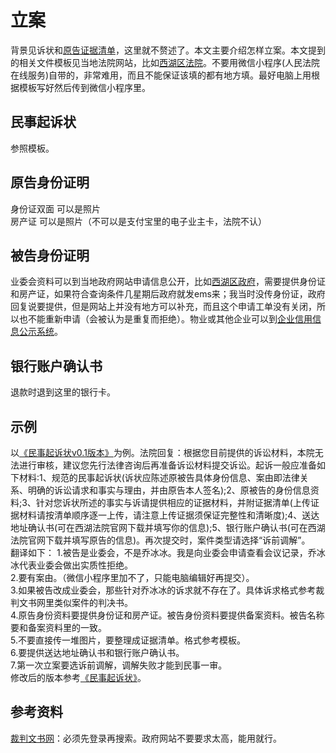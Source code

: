 # 立案
背景见诉状和[原告证据清单](https://github.com/nozominull/zidieyuanzhiqingquan/blob/main/%E5%BA%AD%E5%AE%A1%E8%B5%84%E6%96%99/%E5%8E%9F%E5%91%8A%E8%AF%81%E6%8D%AE%E6%B8%85%E5%8D%95.pdf)，这里就不赘述了。本文主要介绍怎样立案。本文提到的相关文件模板见当地法院网站，比如[西湖区法院](http://court.hzxh.gov.cn/col/col1212999/index.html)。不要用微信小程序(人民法院在线服务)自带的，非常难用，而且不能保证该填的都有地方填。最好电脑上用根据模板写好然后传到微信小程序里。

## 民事起诉状
参照模板。

## 原告身份证明
身份证双面 可以是照片  
房产证 可以是照片（不可以是支付宝里的电子业主卡，法院不认）  

## 被告身份证明
业委会资料可以到当地政府网站申请信息公开，比如[西湖区政府](http://www.hzxh.gov.cn/xxgk/index.html)，需要提供身份证和房产证，如果符合查询条件几星期后政府就发ems来；我当时没传身份证，政府回复说要提供，但是网站上并没有地方可以补充，而且这个申请工单没有关闭，所以也不能重新申请（会被认为是重复而拒绝）。物业或其他企业可以到[企业信用信息公示系统](https://www.gsxt.gov.cn/index.html)。  

## 银行账户确认书
退款时退到这里的银行卡。

## 示例
以[《民事起诉状v0.1版本》](https://github.com/nozominull/zidieyuanzhiqingquan/blob/main/%E5%BA%AD%E5%AE%A1%E8%B5%84%E6%96%99/%E6%B0%91%E4%BA%8B%E8%B5%B7%E8%AF%89%E7%8A%B6v0.1%E7%89%88%E6%9C%AC.pdf)为例。法院回复：根据您目前提供的诉讼材料，本院无法进行审核，建议您先行法律咨询后再准备诉讼材料提交诉讼。起诉一般应准备如下材料:1、规范的民事起诉状(诉状应陈述原被告具体身份信息、案由即法律关系、明确的诉讼请求和事实与理由，并由原告本人签名);2、原被告的身份信息资料;3、针对您诉状所述的事实与诉请提供相应的证据材料，并附证据清单(上传证据材料请按清单顺序逐一上传，请注意上传证据须保证完整性和清晰度);4、送达地址确认书(可在西湖法院官网下载并填写你的信息);5、银行账户确认书(可在西湖法院官网下载并填写原告的信息)。再次提交时，案件类型请选择“诉前调解”。  
翻译如下：
1.被告是业委会，不是乔冰冰。我是向业委会申请查看会议记录，乔冰冰代表业委会做出实质性拒绝。  
2.要有案由。（微信小程序里加不了，只能电脑编辑好再提交）。  
3.如果被告改成业委会，那些针对乔冰冰的诉求就不存在了。具体诉求格式参考裁判文书网里类似案件的判决书。  
4.原告身份资料要提供身份证和房产证。被告身份资料要提供备案资料。被告名称要和备案资料里的一致。  
5.不要直接传一堆图片，要整理成证据清单。格式参考模板。  
6.要提供送达地址确认书和银行账户确认书。  
7.第一次立案要选诉前调解，调解失败才能到民事一审。  
修改后的版本参考[《民事起诉状》](https://github.com/nozominull/zidieyuanzhiqingquan/blob/main/%E5%BA%AD%E5%AE%A1%E8%B5%84%E6%96%99/%E6%B0%91%E4%BA%8B%E8%B5%B7%E8%AF%89%E7%8A%B6.pdf)。

## 参考资料
[裁判文书网](https://wenshu.court.gov.cn/)：必须先登录再搜索。政府网站不要要求太高，能用就行。
